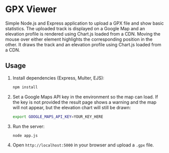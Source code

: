 # GPX Viewer

Simple Node.js and Express application to upload a GPX file and show basic statistics.
The uploaded track is displayed on a Google Map and an elevation profile is rendered using Chart.js loaded from a CDN. Moving the mouse over either element highlights the corresponding position in the other.
It draws the track and an elevation profile using Chart.js loaded from a CDN.

## Usage

1. Install dependencies (Express, Multer, EJS):
   ```bash
   npm install
   ```
2. Set a Google Maps API key in the environment so the map can load. If the key is not provided the result page shows a warning and the map will not appear, but the elevation chart will still be drawn:
   ```bash
   export GOOGLE_MAPS_API_KEY=YOUR_KEY_HERE
   ```
3. Run the server:
   ```bash
   node app.js
   ```
4. Open `http://localhost:5000` in your browser and upload a `.gpx` file.
